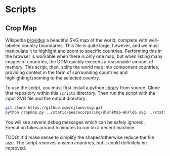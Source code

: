 # Scripts

## Crop Map

Wikipedia [provides](http://en.wikipedia.org/wiki/File:BlankMap-World6.svg) a
beautiful SVG map of the world, complete with well-labeled country boundaries.
This file is quite large, however, and we must manipulate it to highlight and
zoom to specific countries. Performing this in the browser is workable when
there is only one map, but when listing many images of countries, the DOM
quickly exceeds a reasonable amount of memory. This script, then, splits the
world map into component countries, providing context in the form of
surrounding countries and highlighting/zooming to the selected country.

To use the script, you must first install a python
[library](https://github.com/cjlano/svg) from source. Clone that repository
within this `scripts` directory. Then run the script with the input SVG file
and the output directory:

```bash
git clone https://github.com/cjlano/svg.git
python cropmap.py ../static/peacecorps/img/BlankMap-World6.svg ../static/peacecorps/img/countries/
```

You will see several debug messages which can be safely ignored. Execution
takes around 5 minutes to run on a decent machine.

TODO: It'd make sense to simplify the shapes/otherwise reduce the file size.
The script removes unseen countries, but it could definitely be improved.
